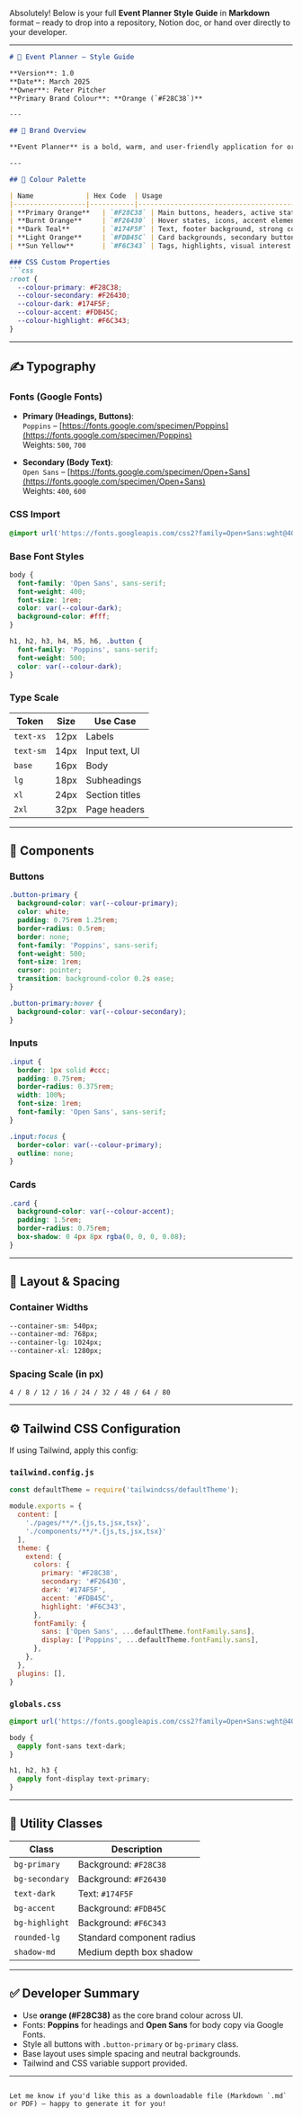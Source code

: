 Absolutely! Below is your full **Event Planner Style Guide** in **Markdown** format – ready to drop into a repository, Notion doc, or hand over directly to your developer.

---

```markdown
# 🎨 Event Planner – Style Guide

**Version**: 1.0  
**Date**: March 2025  
**Owner**: Peter Pitcher  
**Primary Brand Colour**: **Orange (`#F28C38`)**

---

## 🧭 Brand Overview

**Event Planner** is a bold, warm, and user-friendly application for organising events. The style is led by a rich orange colour, supported by complementary warm and cool tones to balance clarity with energy.

---

## 🎨 Colour Palette

| Name             | Hex Code  | Usage                                      |
|------------------|-----------|---------------------------------------------|
| **Primary Orange**   | `#F28C38` | Main buttons, headers, active states        |
| **Burnt Orange**     | `#F26430` | Hover states, icons, accent elements        |
| **Dark Teal**        | `#174F5F` | Text, footer background, strong contrast    |
| **Light Orange**     | `#FDB45C` | Card backgrounds, secondary buttons         |
| **Sun Yellow**       | `#F6C343` | Tags, highlights, visual interest           |

### CSS Custom Properties
```css
:root {
  --colour-primary: #F28C38;
  --colour-secondary: #F26430;
  --colour-dark: #174F5F;
  --colour-accent: #FDB45C;
  --colour-highlight: #F6C343;
}
```

---

## ✍️ Typography

### Fonts (Google Fonts)

- **Primary (Headings, Buttons)**:  
  `Poppins` – [https://fonts.google.com/specimen/Poppins](https://fonts.google.com/specimen/Poppins)  
  Weights: `500`, `700`

- **Secondary (Body Text)**:  
  `Open Sans` – [https://fonts.google.com/specimen/Open+Sans](https://fonts.google.com/specimen/Open+Sans)  
  Weights: `400`, `600`

### CSS Import
```css
@import url('https://fonts.googleapis.com/css2?family=Open+Sans:wght@400;600&family=Poppins:wght@500;700&display=swap');
```

### Base Font Styles
```css
body {
  font-family: 'Open Sans', sans-serif;
  font-weight: 400;
  font-size: 1rem;
  color: var(--colour-dark);
  background-color: #fff;
}

h1, h2, h3, h4, h5, h6, .button {
  font-family: 'Poppins', sans-serif;
  font-weight: 500;
  color: var(--colour-dark);
}
```

### Type Scale

| Token     | Size   | Use Case         |
|-----------|--------|------------------|
| `text-xs` | 12px   | Labels           |
| `text-sm` | 14px   | Input text, UI   |
| `base`    | 16px   | Body             |
| `lg`      | 18px   | Subheadings      |
| `xl`      | 24px   | Section titles   |
| `2xl`     | 32px   | Page headers     |

---

## 🧱 Components

### Buttons
```css
.button-primary {
  background-color: var(--colour-primary);
  color: white;
  padding: 0.75rem 1.25rem;
  border-radius: 0.5rem;
  border: none;
  font-family: 'Poppins', sans-serif;
  font-weight: 500;
  font-size: 1rem;
  cursor: pointer;
  transition: background-color 0.2s ease;
}

.button-primary:hover {
  background-color: var(--colour-secondary);
}
```

### Inputs
```css
.input {
  border: 1px solid #ccc;
  padding: 0.75rem;
  border-radius: 0.375rem;
  width: 100%;
  font-size: 1rem;
  font-family: 'Open Sans', sans-serif;
}

.input:focus {
  border-color: var(--colour-primary);
  outline: none;
}
```

### Cards
```css
.card {
  background-color: var(--colour-accent);
  padding: 1.5rem;
  border-radius: 0.75rem;
  box-shadow: 0 4px 8px rgba(0, 0, 0, 0.08);
}
```

---

## 📐 Layout & Spacing

### Container Widths
```css
--container-sm: 540px;
--container-md: 768px;
--container-lg: 1024px;
--container-xl: 1280px;
```

### Spacing Scale (in px)

```
4 / 8 / 12 / 16 / 24 / 32 / 48 / 64 / 80
```

---

## ⚙️ Tailwind CSS Configuration

If using Tailwind, apply this config:

### `tailwind.config.js`
```js
const defaultTheme = require('tailwindcss/defaultTheme');

module.exports = {
  content: [
    './pages/**/*.{js,ts,jsx,tsx}',
    './components/**/*.{js,ts,jsx,tsx}'
  ],
  theme: {
    extend: {
      colors: {
        primary: '#F28C38',
        secondary: '#F26430',
        dark: '#174F5F',
        accent: '#FDB45C',
        highlight: '#F6C343',
      },
      fontFamily: {
        sans: ['Open Sans', ...defaultTheme.fontFamily.sans],
        display: ['Poppins', ...defaultTheme.fontFamily.sans],
      },
    },
  },
  plugins: [],
}
```

### `globals.css`
```css
@import url('https://fonts.googleapis.com/css2?family=Open+Sans:wght@400;600&family=Poppins:wght@500;700&display=swap');

body {
  @apply font-sans text-dark;
}

h1, h2, h3 {
  @apply font-display text-primary;
}
```

---

## 🧪 Utility Classes

| Class              | Description                         |
|--------------------|--------------------------------------|
| `bg-primary`        | Background: `#F28C38`                |
| `bg-secondary`      | Background: `#F26430`                |
| `text-dark`         | Text: `#174F5F`                      |
| `bg-accent`         | Background: `#FDB45C`                |
| `bg-highlight`      | Background: `#F6C343`                |
| `rounded-lg`        | Standard component radius            |
| `shadow-md`         | Medium depth box shadow              |

---

## ✅ Developer Summary

- Use **orange (#F28C38)** as the core brand colour across UI.
- Fonts: **Poppins** for headings and **Open Sans** for body copy via Google Fonts.
- Style all buttons with `.button-primary` or `bg-primary` class.
- Base layout uses simple spacing and neutral backgrounds.
- Tailwind and CSS variable support provided.

---

```

Let me know if you'd like this as a downloadable file (Markdown `.md` or PDF) – happy to generate it for you!
